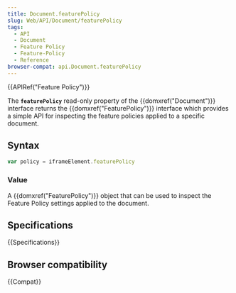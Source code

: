 ```yaml
---
title: Document.featurePolicy
slug: Web/API/Document/featurePolicy
tags:
  - API
  - Document
  - Feature Policy
  - Feature-Policy
  - Reference
browser-compat: api.Document.featurePolicy
---
```

{{APIRef("Feature Policy")}}

The **`featurePolicy`** read-only property of the {{domxref("Document")}} interface returns the {{domxref("FeaturePolicy")}} interface which provides a simple API for inspecting the feature policies applied to a specific document.

## Syntax

```js
var policy = iframeElement.featurePolicy
```

### Value

A {{domxref("FeaturePolicy")}} object that can be used to inspect the Feature Policy settings applied to the document.

## Specifications

{{Specifications}}

## Browser compatibility

{{Compat}}
